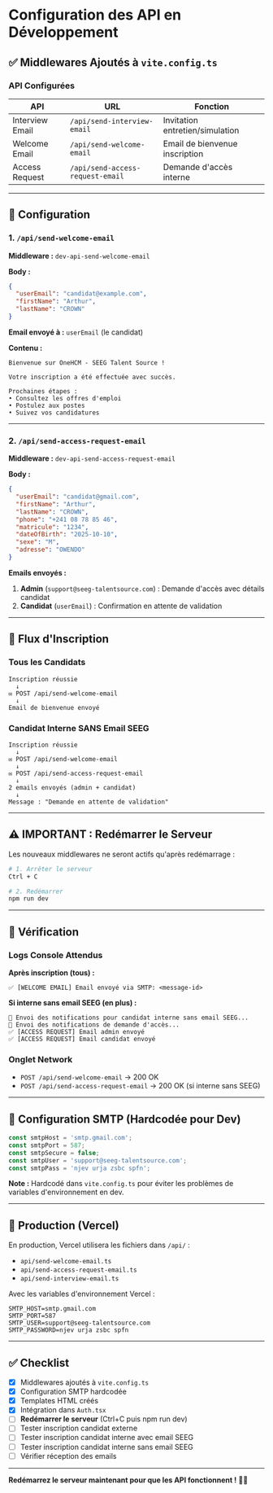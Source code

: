 # Configuration des API en Développement

## ✅ Middlewares Ajoutés à `vite.config.ts`

### API Configurées

| API | URL | Fonction |
|-----|-----|----------|
| Interview Email | `/api/send-interview-email` | Invitation entretien/simulation |
| Welcome Email | `/api/send-welcome-email` | Email de bienvenue inscription |
| Access Request | `/api/send-access-request-email` | Demande d'accès interne |

---

## 🔧 Configuration

### 1. `/api/send-welcome-email`
**Middleware :** `dev-api-send-welcome-email`

**Body :**
```json
{
  "userEmail": "candidat@example.com",
  "firstName": "Arthur",
  "lastName": "CROWN"
}
```

**Email envoyé à :** `userEmail` (le candidat)

**Contenu :**
```
Bienvenue sur OneHCM - SEEG Talent Source !

Votre inscription a été effectuée avec succès.

Prochaines étapes :
• Consultez les offres d'emploi
• Postulez aux postes
• Suivez vos candidatures
```

---

### 2. `/api/send-access-request-email`
**Middleware :** `dev-api-send-access-request-email`

**Body :**
```json
{
  "userEmail": "candidat@gmail.com",
  "firstName": "Arthur",
  "lastName": "CROWN",
  "phone": "+241 08 78 85 46",
  "matricule": "1234",
  "dateOfBirth": "2025-10-10",
  "sexe": "M",
  "adresse": "OWENDO"
}
```

**Emails envoyés :**
1. **Admin** (`support@seeg-talentsource.com`) : Demande d'accès avec détails candidat
2. **Candidat** (`userEmail`) : Confirmation en attente de validation

---

## 🔄 Flux d'Inscription

### Tous les Candidats
```
Inscription réussie
  ↓
✉️ POST /api/send-welcome-email
  ↓
Email de bienvenue envoyé
```

### Candidat Interne SANS Email SEEG
```
Inscription réussie
  ↓
✉️ POST /api/send-welcome-email
  ↓
✉️ POST /api/send-access-request-email
  ↓
2 emails envoyés (admin + candidat)
  ↓
Message : "Demande en attente de validation"
```

---

## ⚠️ IMPORTANT : Redémarrer le Serveur

Les nouveaux middlewares ne seront actifs qu'après redémarrage :

```bash
# 1. Arrêter le serveur
Ctrl + C

# 2. Redémarrer
npm run dev
```

---

## 🧪 Vérification

### Logs Console Attendus

**Après inscription (tous) :**
```
✅ [WELCOME EMAIL] Email envoyé via SMTP: <message-id>
```

**Si interne sans email SEEG (en plus) :**
```
📧 Envoi des notifications pour candidat interne sans email SEEG...
📧 Envoi des notifications de demande d'accès...
✅ [ACCESS REQUEST] Email admin envoyé
✅ [ACCESS REQUEST] Email candidat envoyé
```

### Onglet Network
- `POST /api/send-welcome-email` → 200 OK
- `POST /api/send-access-request-email` → 200 OK (si interne sans SEEG)

---

## 📧 Configuration SMTP (Hardcodée pour Dev)

```javascript
const smtpHost = 'smtp.gmail.com';
const smtpPort = 587;
const smtpSecure = false;
const smtpUser = 'support@seeg-talentsource.com';
const smtpPass = 'njev urja zsbc spfn';
```

**Note :** Hardcodé dans `vite.config.ts` pour éviter les problèmes de variables d'environnement en dev.

---

## 🚀 Production (Vercel)

En production, Vercel utilisera les fichiers dans `/api/` :
- `api/send-welcome-email.ts`
- `api/send-access-request-email.ts`
- `api/send-interview-email.ts`

Avec les variables d'environnement Vercel :
```
SMTP_HOST=smtp.gmail.com
SMTP_PORT=587
SMTP_USER=support@seeg-talentsource.com
SMTP_PASSWORD=njev urja zsbc spfn
```

---

## ✅ Checklist

- [x] Middlewares ajoutés à `vite.config.ts`
- [x] Configuration SMTP hardcodée
- [x] Templates HTML créés
- [x] Intégration dans `Auth.tsx`
- [ ] **Redémarrer le serveur** (Ctrl+C puis npm run dev)
- [ ] Tester inscription candidat externe
- [ ] Tester inscription candidat interne avec email SEEG
- [ ] Tester inscription candidat interne sans email SEEG
- [ ] Vérifier réception des emails

---

**Redémarrez le serveur maintenant pour que les API fonctionnent !** 🚀✨
